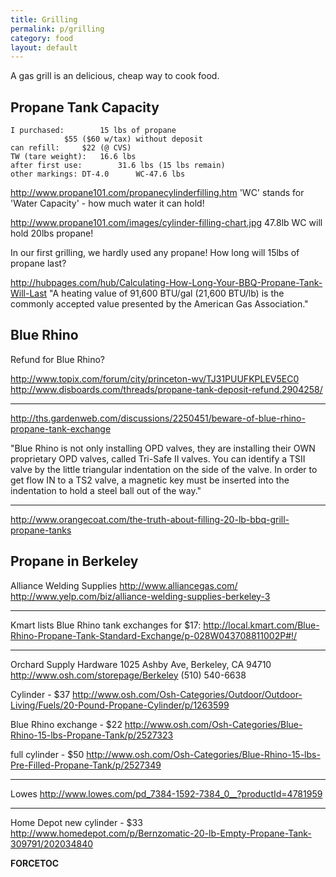 ```yaml
---
title: Grilling
permalink: p/grilling
category: food
layout: default
---
```


A gas grill is an delicious, cheap way to cook food.

Propane Tank Capacity
---------------------

    I purchased:        15 lbs of propane
                $55 ($60 w/tax) without deposit
    can refill:     $22 (@ CVS)
    TW (tare weight):   16.6 lbs
    after first use:        31.6 lbs (15 lbs remain)
    other markings: DT-4.0      WC-47.6 lbs

<http://www.propane101.com/propanecylinderfilling.htm> 'WC' stands for 'Water Capacity' - how much water it can hold!

<http://www.propane101.com/images/cylinder-filling-chart.jpg> 47.8lb WC will hold 20lbs propane!

In our first grilling, we hardly used any propane! How long will 15lbs of propane last?

<http://hubpages.com/hub/Calculating-How-Long-Your-BBQ-Propane-Tank-Will-Last> "A heating value of 91,600 BTU/gal (21,600 BTU/lb) is the commonly accepted value presented by the American Gas Association."

Blue Rhino
----------

Refund for Blue Rhino?

<http://www.topix.com/forum/city/princeton-wv/TJ31PUUFKPLEV5EC0> <http://www.disboards.com/threads/propane-tank-deposit-refund.2904258/>

------------------------------------------------------------------------

<http://ths.gardenweb.com/discussions/2250451/beware-of-blue-rhino-propane-tank-exchange>

"Blue Rhino is not only installing OPD valves, they are installing their OWN proprietary OPD valves, called Tri-Safe II valves. You can identify a TSII valve by the little triangular indentation on the side of the valve. In order to get flow IN to a TS2 valve, a magnetic key must be inserted into the indentation to hold a steel ball out of the way."

------------------------------------------------------------------------

<http://www.orangecoat.com/the-truth-about-filling-20-lb-bbq-grill-propane-tanks>

Propane in Berkeley
-------------------

Alliance Welding Supplies <http://www.alliancegas.com/> <http://www.yelp.com/biz/alliance-welding-supplies-berkeley-3>

------------------------------------------------------------------------

Kmart lists Blue Rhino tank exchanges for $17: <http://local.kmart.com/Blue-Rhino-Propane-Tank-Standard-Exchange/p-028W043708811002P#!/>

------------------------------------------------------------------------

Orchard Supply Hardware 1025 Ashby Ave, Berkeley, CA 94710 <http://www.osh.com/storepage/Berkeley> (510) 540-6638

Cylinder - $37 <http://www.osh.com/Osh-Categories/Outdoor/Outdoor-Living/Fuels/20-Pound-Propane-Cylinder/p/1263599>

Blue Rhino exchange - $22 <http://www.osh.com/Osh-Categories/Blue-Rhino-15-lbs-Propane-Tank/p/2527323>

full cylinder - $50 <http://www.osh.com/Osh-Categories/Blue-Rhino-15-lbs-Pre-Filled-Propane-Tank/p/2527349>

------------------------------------------------------------------------

Lowes <http://www.lowes.com/pd_7384-1592-7384_0__?productId=4781959>

------------------------------------------------------------------------

Home Depot new cylinder - $33 <http://www.homedepot.com/p/Bernzomatic-20-lb-Empty-Propane-Tank-309791/202034840>

__FORCETOC__
